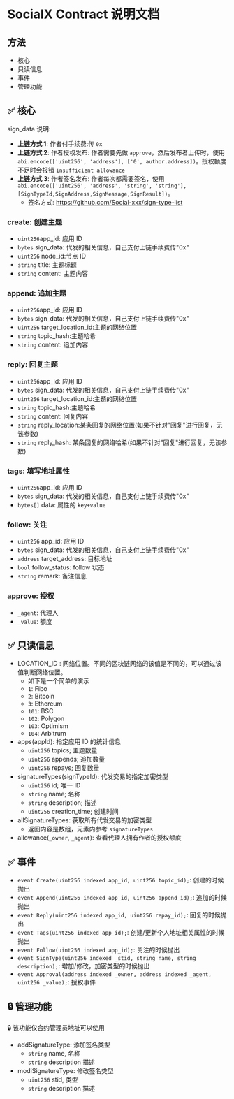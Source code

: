 # SocialX Contract 说明文档

## 方法

- 核心
- 只读信息
- 事件
- 管理功能

## ✅ 核心

sign_data 说明:

- **上链方式 1**: 作者付手续费:传 `0x`
- **上链方式 2**: 作者授权发布: 作者需要先做 `approve`，然后发布者上传时，使用 `abi.encode(['uint256', 'address'], ['0', author.address])`。授权额度不足时会报错 `insufficient allowance`
- **上链方式 3**: 作者签名发布: 作者每次都需要签名，使用 `abi.encode(['uint256', 'address', 'string', 'string'],[SignTypeId,SignAddress,SignMessage,SignResult])`。
  - 签名方式: https://github.com/Social-xxx/sign-type-list

### create: 创建主题

- `uint256`app_id: 应用 ID
- `bytes` sign_data: 代发的相关信息，自己支付上链手续费传"0x"
- `uint256` node_id:节点 ID
- `string` title: 主题标题
- `string` content: 主题内容

### append: 追加主题

- `uint256`app_id: 应用 ID
- `bytes` sign_data: 代发的相关信息，自己支付上链手续费传"0x"
- `uint256` target_location_id:主题的网络位置
- `string` topic_hash:主题哈希
- `string` content: 追加内容

### reply: 回复主题

- `uint256`app_id: 应用 ID
- `bytes` sign_data: 代发的相关信息，自己支付上链手续费传"0x"
- `uint256` target_location_id:主题的网络位置
- `string` topic_hash:主题哈希
- `string` content: 回复内容
- `string` reply_location:某条回复的网络位置(如果不针对"回复"进行回复，无该参数)
- `string` reply_hash: 某条回复的网络哈希(如果不针对"回复"进行回复，无该参数)

### tags: 填写地址属性

- `uint256`app_id: 应用 ID
- `bytes` sign_data: 代发的相关信息，自己支付上链手续费传"0x"
- `bytes[]` data: 属性的 `key+value`

### follow: 关注

- `uint256` app_id: 应用 ID
- `bytes` sign_data: 代发的相关信息，自己支付上链手续费传"0x"
- `address` target_address: 目标地址
- `bool` follow_status: follow 状态
- `string` remark: 备注信息

### approve: 授权

- `_agent`: 代理人
- `_value`: 额度

## ✅ 只读信息

- LOCATION_ID : 网络位置。不同的区块链网络的该值是不同的，可以通过该值判断网络位置。
  - 如下是一个简单的演示
  - `1`: Fibo
  - `2`: Bitcoin
  - `3`: Ethereum
  - `101`: BSC
  - `102`: Polygon
  - `103`: Optimism
  - `104`: Arbitrum
- apps(appId): 指定应用 ID 的统计信息
  - `uint256` topics; 主题数量
  - `uint256` appends; 追加数量
  - `uint256` repays; 回复数量
- signatureTypes(signTypeId): 代发交易的指定加密类型
  - `uint256` id; 唯一 ID
  - `string` name; 名称
  - `string` description; 描述
  - `uint256` creation_time; 创建时间
- allSignatureTypes: 获取所有代发交易的加密类型
  - 返回内容是数组，元素内参考 `signatureTypes`
- allowance(`_owner`, `_agent`): 查看代理人拥有作者的授权额度

## ✅ 事件

- `event Create(uint256 indexed app_id, uint256 topic_id);`: 创建的时候抛出
- `event Append(uint256 indexed app_id, uint256 append_id);`: 追加的时候抛出
- `event Reply(uint256 indexed app_id, uint256 repay_id);`: 回复的时候抛出
- `event Tags(uint256 indexed app_id);`: 创建/更新个人地址相关属性的时候抛出
- `event Follow(uint256 indexed app_id);`: 关注的时候抛出
- `event SignType(uint256 indexed _stid, string name, string description);`: 增加/修改，加密类型的时候抛出
- `event Approval(address indexed _owner, address indexed _agent, uint256 _value);`: 授权事件

## 🔒 管理功能

🔒 该功能仅合约管理员地址可以使用

- addSignatureType: 添加签名类型
  - `string` name, 名称
  - `string` description 描述
- modiSignatureType: 修改签名类型
  - `uint256` stid, 类型
  - `string` description 描述
